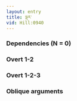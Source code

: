 ```yaml
---
layout: entry
title: ལྡར་
vid: Hill:0940
---
```

### Dependencies (N = 0)


### Overt 1-2


### Overt 1-2-3


### Oblique arguments
